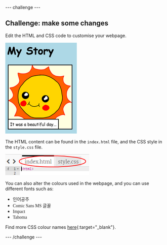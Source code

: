 \--- challenge \---

## Challenge: make some changes

Edit the HTML and CSS code to customise your webpage.

![screenshot](images/story-changes.png)

The HTML content can be found in the `index.html` file, and the CSS style in the `style.css` file.

![screenshot](images/story-files.png)

You can also alter the colours used in the webpage, and you can use different fonts such as:

+ <span style="font-family: Arial;">인어공주</span>
+ <span style="font-family: Comic Sans MS;">Comic Sans MS 글꼴</span>
+ <span style="font-family: Impact;">Impact</span>
+ <span style="font-family: Tahoma;">Tahoma</span>

Find more CSS colour names [here](http://jumpto.cc/colours){:target="_blank"}.

\--- /challenge \---
